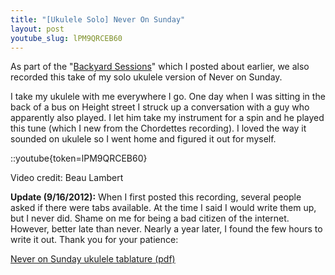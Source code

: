 ```yaml
---
title: "[Ukulele Solo] Never On Sunday"
layout: post
youtube_slug: lPM9QRCEB60
---
```


As part of the "<a href="{{ site.url }}/blog/backyard-ukulele-session-ukulele-videos-with-chelsea/">Backyard Sessions</a>" which I posted about earlier, we also recorded this take of my solo ukulele version of Never on Sunday.

I take my ukulele with me everywhere I go. One day when I was sitting in the back of a bus on Height street I struck up a conversation with a guy who apparently also played. I let him take my instrument for a spin and he played this tune (which I new from the Chordettes recording). I loved the way it sounded on ukulele so I went home and figured it out for myself.

::youtube{token=lPM9QRCEB60}

Video credit: Beau Lambert

<strong>Update (9/16/2012):</strong> When I first posted this recording, several people asked if there were tabs available. At the time I said I would write them up, but I never did. Shame on me for being a bad citizen of the internet. However, better late than never. Nearly a year later, I found the few hours to write it out. Thank you for your patience:

<a href='{{ site.url }}/uploads/2011/11/Never_on_Sunday_Ukulele.pdf'>Never on Sunday ukulele tablature (pdf)</a>
